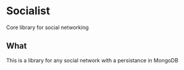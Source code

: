 Socialist
=========

Core library for social networking

## What
This is a library for any social network with a persistance in MongoDB


